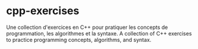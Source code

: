 # cpp-exercises
Une collection d'exercices en C++ pour pratiquer les concepts de programmation, les algorithmes et la syntaxe. A collection of C++ exercises to practice programming concepts, algorithms, and syntax.
